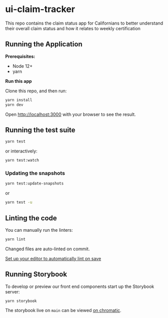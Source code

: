 # ui-claim-tracker

This repo contains the claim status app for Californians to better understand their overall claim status and how it
relates to weekly certification

## Running the Application

**Prerequisites:**
  - Node 12+
  - yarn

**Run this app**

Clone this repo, and then run:

```bash
yarn install
yarn dev
```

Open [http://localhost:3000](http://localhost:3000) with your browser to see the result.

## Running the test suite

```bash
yarn test
```

or interactively:

```bash
yarn test:watch
```

### Updating the snapshots

```bash
yarn test:update-snapshots
```

or

```bash
yarn test -u
```

## Linting the code


You can manually run the linters:

```bash
yarn lint
```

Changed files are auto-linted on commit.

[Set up your editor to automatically lint on save](https://prettier.io/docs/en/editors.html)

## Running Storybook

To develop or preview our front end components start up the Storybook server:

```bash
yarn storybook
```

The storybook live on `main` can be viewed [on chromatic](https://607065233c37c900212f37e7-ulpsyhmkjm.chromatic.com).
